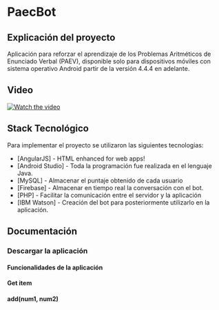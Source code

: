 
# PaecBot

## Explicación del proyecto
Aplicación para reforzar el aprendizaje de los Problemas Aritméticos de Enunciado Verbal (PAEV), disponible solo para dispositivos móviles con sistema operativo Android partir de la versión 4.4.4 en adelante. 

## Video

[![Watch the video](https://i.ibb.co/Rjdm7zD/youtube.jpg)](https://www.youtube.com/watch?v=fURgvzGF0E0)

## Stack Tecnológico 
Para implementar el proyecto se utilizaron las siguientes tecnologias:

- [AngularJS] - HTML enhanced for web apps!
- [Android Studio] - Toda la programación fue realizada en el lenguaje Java. 
- [MySQL] - Almacenar el puntaje obtenido de cada usuario
- [Firebase] - Almacenar en tiempo real la conversación con el bot.
- [PHP] - Facilitar la comunicación entre el servidor y la aplicación
- [IBM Watson] - Creación del bot para posteriormente utilizarlo en la aplicación. 

## Documentación
### Descargar la aplicación

#### Funcionalidades de la aplicación

#### Get item

#### add(num1, num2)


